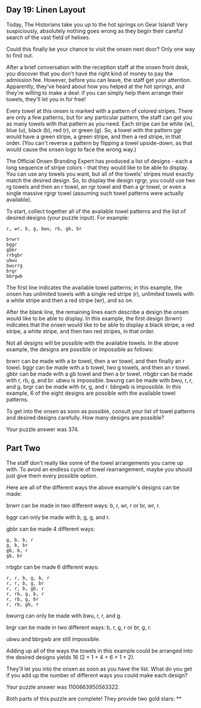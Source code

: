 Day 19: Linen Layout
--------------------

Today, The Historians take you up to the hot springs on Gear Island! Very suspiciously, absolutely nothing goes wrong as
they begin their careful search of the vast field of helixes.

Could this finally be your chance to visit the onsen next door? Only one way to find out.

After a brief conversation with the reception staff at the onsen front desk, you discover that you don't have the right
kind of money to pay the admission fee. However, before you can leave, the staff get your attention. Apparently, they've
heard about how you helped at the hot springs, and they're willing to make a deal: if you can simply help them arrange
their towels, they'll let you in for free!

Every towel at this onsen is marked with a pattern of colored stripes. There are only a few patterns, but for any
particular pattern, the staff can get you as many towels with that pattern as you need. Each stripe can be white (w),
blue (u), black (b), red (r), or green (g). So, a towel with the pattern ggr would have a green stripe, a green stripe,
and then a red stripe, in that order. (You can't reverse a pattern by flipping a towel upside-down, as that would cause
the onsen logo to face the wrong way.)

The Official Onsen Branding Expert has produced a list of designs - each a long sequence of stripe colors - that they
would like to be able to display. You can use any towels you want, but all of the towels' stripes must exactly match the
desired design. So, to display the design rgrgr, you could use two rg towels and then an r towel, an rgr towel and then
a gr towel, or even a single massive rgrgr towel (assuming such towel patterns were actually available).

To start, collect together all of the available towel patterns and the list of desired designs (your puzzle input). For
example:

`r, wr, b, g, bwu, rb, gb, br`

```
brwrr
bggr
gbbr
rrbgbr
ubwu
bwurrg
brgr
bbrgwb
```

The first line indicates the available towel patterns; in this example, the onsen has unlimited towels with a single red
stripe (r), unlimited towels with a white stripe and then a red stripe (wr), and so on.

After the blank line, the remaining lines each describe a design the onsen would like to be able to display. In this
example, the first design (brwrr) indicates that the onsen would like to be able to display a black stripe, a red
stripe, a white stripe, and then two red stripes, in that order.

Not all designs will be possible with the available towels. In the above example, the designs are possible or impossible
as follows:

brwrr can be made with a br towel, then a wr towel, and then finally an r towel.
bggr can be made with a b towel, two g towels, and then an r towel.
gbbr can be made with a gb towel and then a br towel.
rrbgbr can be made with r, rb, g, and br.
ubwu is impossible.
bwurrg can be made with bwu, r, r, and g.
brgr can be made with br, g, and r.
bbrgwb is impossible.
In this example, 6 of the eight designs are possible with the available towel patterns.

To get into the onsen as soon as possible, consult your list of towel patterns and desired designs carefully. How many
designs are possible?

Your puzzle answer was 374.


Part Two
--------



The staff don't really like some of the towel arrangements you came up with. To avoid an endless cycle of towel
rearrangement, maybe you should just give them every possible option.

Here are all of the different ways the above example's designs can be made:

brwrr can be made in two different ways: b, r, wr, r or br, wr, r.

bggr can only be made with b, g, g, and r.

gbbr can be made 4 different ways:

```
g, b, b, r
g, b, br
gb, b, r
gb, br
```

rrbgbr can be made 6 different ways:

```
r, r, b, g, b, r
r, r, b, g, br
r, r, b, gb, r
r, rb, g, b, r
r, rb, g, br
r, rb, gb, r
```

bwurrg can only be made with bwu, r, r, and g.

brgr can be made in two different ways: b, r, g, r or br, g, r.

ubwu and bbrgwb are still impossible.

Adding up all of the ways the towels in this example could be arranged into the desired designs yields 16 (2 + 1 + 4 +
6 + 1 + 2).

They'll let you into the onsen as soon as you have the list. What do you get if you add up the number of different ways
you could make each design?

Your puzzle answer was 1100663950563322.

Both parts of this puzzle are complete! They provide two gold stars: **